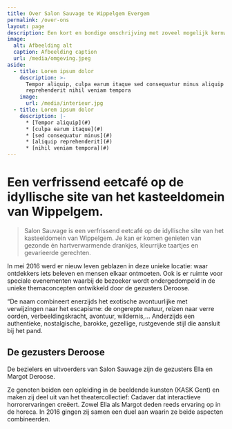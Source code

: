 ```yaml
---
title: Over Salon Sauvage te Wippelgem Evergem
permalink: /over-ons
layout: page
description: Een kort en bondige omschrijving met zoveel mogelijk kernwoorden
image:
  alt: Afbeelding alt
  caption: Afbeelding caption
  url: /media/omgeving.jpeg
aside:
  - title: Lorem ipsum dolor
    description: >-
      Tempor aliquip, culpa earum itaque sed consequatur minus aliquip
      reprehenderit nihil veniam tempora
    image:
      url: /media/interieur.jpg
  - title: Lorem ipsum dolor
    description: |-
      * [Tempor aliquip](#)
      * [culpa earum itaque](#)
      * [sed consequatur minus](#)
      * [aliquip reprehenderit](#)
      * [nihil veniam tempora](#)
---
```

# Een verfrissend eetcafé op de idyllische site van het kasteeldomein van Wippelgem.

> Salon Sauvage is een verfrissend eetcafé op de idyllische site van het kasteeldomein van Wippelgem. Je kan er komen genieten van gezonde én hartverwarmende drankjes, kleurrijke taartjes en gevarieerde gerechten.



In mei 2016 werd er nieuw leven geblazen in deze unieke locatie: waar ontdekkers iets beleven en mensen elkaar ontmoeten. Ook is er ruimte voor speciale evenementen waarbij de bezoeker wordt ondergedompeld in de unieke themaconcepten ontwikkeld door de gezusters Deroose.

“De naam combineert enerzijds het exotische avontuurlijke met verwijzingen naar het escapisme: de ongerepte natuur, reizen naar verre oorden, verbeeldingskracht, avontuur, wildernis,... Anderzijds een authentieke, nostalgische, barokke, gezellige, rustgevende stijl die aansluit bij het pand.

## De gezusters Deroose

De bezielers en uitvoerders van Salon Sauvage zijn de gezusters Ella en Margot Deroose.

Ze genoten beiden een opleiding in de beeldende kunsten (KASK Gent) en maken zij deel uit van het theatercollectief: Cadaver dat interactieve horrorervaringen creëert. Zowel Ella als Margot deden reeds ervaring op in de horeca. In 2016 gingen zij samen een duel aan waarin ze beide aspecten combineerden.
